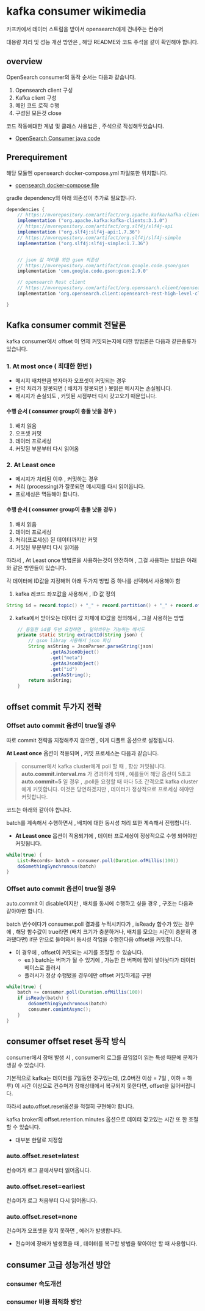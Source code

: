 # kafka consumer wikimedia
카프카에서 데이터 스트림을 받아서 opensearch에게 건내주는 컨슈머

대용량 처리 및 성능 개선 방안은 , 해당 README와 코드 주석을 같이 확인해야 합니다.

## overview
OpenSearch consumer의 동작 순서는 다음과 같습니다.

1. Opensearch client 구성
2. Kafka client 구성
3. 메인 코드 로직 수행
4. 구성된 모든것 close

코드 작동에대한 계념 및 클래스 사용법은 , 주석으로 작성해두었습니다.
- [OpenSearch Consumer java code](./src/main/java/io/conduktor/demos/kafka/opensearch/OpenSearchConsumer.java)

## Prerequirement
해당 모듈엔 opensearch docker-compose.yml 파일또한 위치합니다.
- [opensearch docker-compose file](./docker-compose.yml)


gradle dependency의 아래 의존성이 추가로 필요합니다.
```.gradle
dependencies {
    // https://mvnrepository.com/artifact/org.apache.kafka/kafka-clients
    implementation ("org.apache.kafka:kafka-clients:3.1.0")
    // https://mvnrepository.com/artifact/org.slf4j/slf4j-api
    implementation ("org.slf4j:slf4j-api:1.7.36")
    // https://mvnrepository.com/artifact/org.slf4j/slf4j-simple
    implementation ("org.slf4j:slf4j-simple:1.7.36")


    // json 값 처리를 위한 gson 의존성
    // https://mvnrepository.com/artifact/com.google.code.gson/gson
    implementation 'com.google.code.gson:gson:2.9.0'

    // opensearch Rest client
    // https://mvnrepository.com/artifact/org.opensearch.client/opensearch-rest-high-level-client
    implementation 'org.opensearch.client:opensearch-rest-high-level-client:1.2.4'

}
```

## Kafka consumer commit 전달론
kafka consumer에서 offset 이 언제 커밋되는지에 대한 방법론은 다음과 같은종류가 있습니다.
### **1. At most once ( 최대한 한번 )**
   - 메시지 배치만큼 받자마자 오프셋이 커밋되는 경우
   - 만약 처리가 잘못되면 ( 배치가 잘못되면 ) 못읽은 메시지는 손실됩니다.
   - 메시지가 손실되도 , 커밋된 시점부터 다시 갖고오기 때문입니다.

#### 수행 순서 ( consumer group이 충돌 낫을 경우 )
1. 배치 읽음
2. 오프셋 커밋
3. 데이터 프로세싱
4. 커밋된 부분부터 다시 읽어옴

### **2. At Least once**
   - 메시지가 처리된 이후 , 커밋하는 경우
   - 처리 (processing)가 잘못되면 메시지를 다시 읽어옵니다.
   - 프로세싱은 멱등해야 합니다.

#### 수행 순서 ( consumer group이 충돌 낫을 경우 )
1. 배치 읽음
2. 데이터 프로세싱
3. 처리(프로세싱) 된 데이터까지만 커밋
4. 커밋된 부분부터 다시 읽어옴

따라서 , At Least once 방법론을 사용하는것이 안전하며 , 그걸 사용하는 방법은 아래와 같은 방안들이 있습니다.

각 데이터에 ID값을 지정해허 아래 두가지 방법 중 하나를 선택해서 사용해야 함

1. kafka 레코드 좌포값을 사용해서 , ID 값 정의
```java
String id = record.topic() + "_" + record.partition() + "_" + record.offset();
```

2. kafka에서 받아오는 데이터 값 자체에 ID값을 정의해서 , 그걸 사용하는 방법
```java
    // 동일한 id를 두번 요청하면 , 덮어씌우는 기능하는 메서드
    private static String extractId(String json) {
        // gson libray 사용해서 json 파싱
        String asString = JsonParser.parseString(json)
                .getAsJsonObject()
                .get("meta")
                .getAsJsonObject()
                .get("id")
                .getAsString();
        return asString;
    }
```
## offset commit 두가지 전략
### **Offset auto commit 옵션이 true일 경우**
따로 commit 전략을 지정해주지 않으면 , 이게 디폴트 옵션으로 설정됩니다.

**At Least once** 옵션이 적용되며 , 커밋 프로세스는 다음과 같습니다.

>consumer에서 kafka cluster에게 poll 할 때 , 항상 커밋됩니다.
> **auto.commit.interval.ms** 가 경과하게 되며 , 예를들어 해당 옵션이 5초고 **auto.commit=5** 일 경우 ,
> .poll을 요청할 때 마다 5초 간격으로 kafka cluster에게 커밋합니다.
> 이것은 당연하겠지만 , 데이터가 정상적으로 프로세싱 해야만 커밋합니다.

코드는 아래와 같아야 합니다.

batch를 계속해서 수행하면서 , 배치에 대한 동시성 처리 또한 계속해서 진행합니다.
- **At Least once** 옵션이 적용되기에 , 데이터 프로세싱이 정상적으로 수행 되어야만 커밋됩니다. 

```java
while(true) {
    List<Records> batch = consumer.poll(Duration.ofMillis(100))
    doSomethingSynchronous(batch)    
}
```
### **Offset auto commit 옵션이 true일 경우**
auto.commit 이 disable이지만 , 배치를 동시에 수행하고 싶을 경우 , 구조는 다음과 같아야만 합니다.

batch 변수에다가 consumer.poll 결과를 누적시키다가 , isReady 함수가 있는 경우에 , 해당 함수값이 true라면 (배치 크기가 충분하거나, 배치를 모으는 시간이 충분히 경과됐다면)
if문 안으로 들어와서 동시성 작업을 수행한다음 offset을 커밋합니다. 
- 이 경우에 , offset이 커밋되는 시기를 조절할 수 있습니다.
  - ex ) batch는 버퍼가 될 수 있기에 , 가능한 한 버퍼에 많이 쌓아놧다가 데이터베이스로 플러시
  - 플러시가 정상 수행됐을 경우에만 offset 커밋하게끔 구현

```java
while(true) {
    batch += consumer.poll(Duration.ofMillis(100))
    if isReady(batch) {
        doSomethingSynchronous(batch)
        consumer.comimtAsync();
    }    
}
```

## consumer offset reset 동작 방식
consumer에서 장애 발생 시 , consumer의 로그를 끊임없이 읽는 특성 때문에 문제가 생길 수 있습니다.

기본적으로 kafka는 데이터를 7일동안 갖구있는데, (2.0버전 이상 = 7일 , 이하 = 하루) 이 시간 이상으로 컨슈머가 장애상태에서 복구되지 못한다면, offset을 잃어버립니다.

따라서 auto.offset.reset옵션을 적절히 구현해야 합니다.

kafka broker의 offset.retention.minutes 옵션으로 데이터 갖고있는 시간 또 한 조절할 수 있습니다.
- 대부분 한달로 지정함

### auto.offset.reset=latest
컨슈머가 로그 끝에서부터 읽어옵니다.

### auto.offset.reset=earliest
컨슈머가 로그 처음부터 다시 읽어옵니다.

### auto.offset.reset=none
컨슈머가 오프셋을 찾지 못하면 , 에러가 발생합니다.
- 컨슈머에 장애가 발생했을 때 , 데이터를 복구할 방법을 찾아야만 할 때 사용합니다.

## consumer 고급 성능개선 방안
### consumer 속도개선

### consumer 비용 최적화 방안